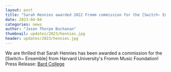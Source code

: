 ```yaml
---
layout: post
title: "Sarah Hennies awarded 2022 Fromm commission for the [Switch~ Ensemble] from Harvard University's Fromm Music Foundation"
date: 2023-04-04
categories: news
author: "Jason Thorpe Buchanan"
thumbnail: updates/2023/hennies.jpg
header: updates/2023/hennies.jpg
---
```


We are thrilled that Sarah Hennies has been awarded a commission for the [Switch~ Ensemble] from Harvard University's Fromm Music Foundation! 
Press Release: 
<a href="https://www.bard.edu/news/composer-and-percussionist-sarah-hennies-receives-commissioning-and-performance-awards-from-fromm-music-foundation-and-usartists-international-2023-04-04">Bard College</a>
